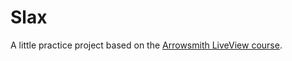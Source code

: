 # Slax

A little practice project based on the [Arrowsmith LiveView course](https://arrowsmithlabs.com/).


